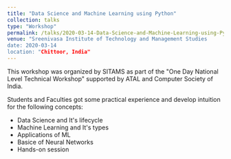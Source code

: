 ```yaml
---
title: "Data Science and Machine Learning using Python"
collection: talks
type: "Workshop"
permalink: /talks/2020-03-14-Data-Science-and-Machine-Learning-using-Python
venue: "Sreenivasa Institute of Technology and Management Studies
date: 2020-03-14
location: "Chittoor, India"
---
```

This workshop was organized by SITAMS as part of the "One Day National Level Technical Workshop" supported by ATAL and Computer Society of India.

Students and Faculties got some practical experience and develop intuition for the following concepts:
* Data Science and It's lifecycle
* Machine Learning and It's types
* Applications of ML
* Basice of Neural Networks
* Hands-on session
